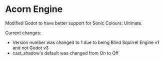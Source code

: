 
# Acorn Engine
Modified Godot to have better support for Sonic Colours: Ultimate.

Current changes:
- Version number was changed to 1 due to being Blind Squirrel Engine v1 and not Godot v3
- cast_shadow's default was changed from On to Off
